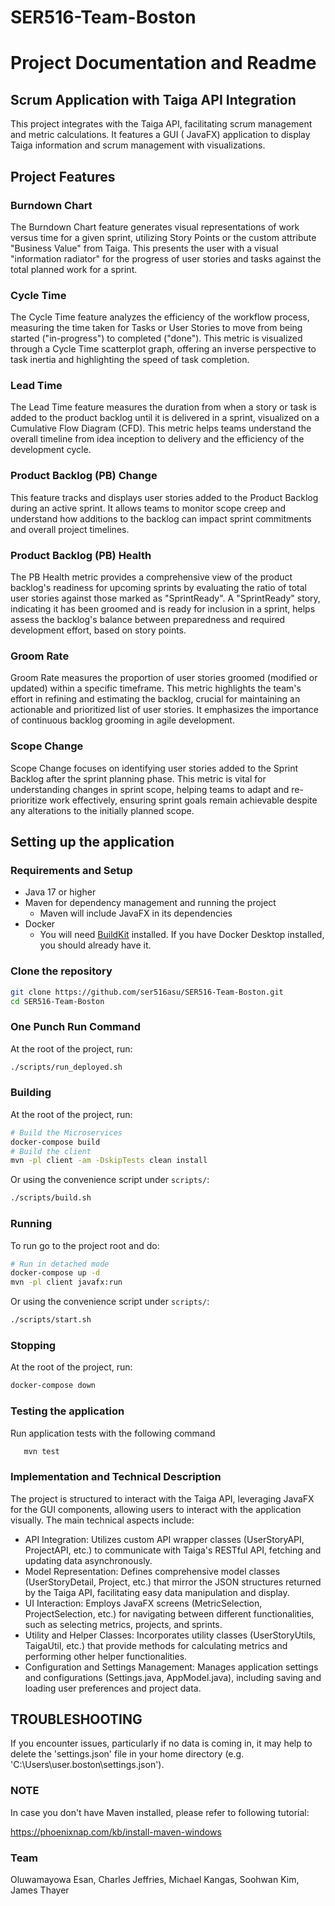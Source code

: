 # SER516-Team-Boston

# Project Documentation and Readme

## Scrum Application with Taiga API Integration

This project integrates with the Taiga API, facilitating scrum management and metric calculations. It features a GUI (
JavaFX) application to display Taiga information and scrum management with visualizations.

## Project Features

### Burndown Chart

The Burndown Chart feature generates visual representations of work versus time for a given sprint, utilizing Story
Points or the custom attribute "Business Value" from Taiga. This presents the user with a visual "information radiator"
for the progress of user stories and tasks against the total planned work for a sprint.

### Cycle Time

The Cycle Time feature analyzes the efficiency of the workflow process, measuring the time taken for Tasks or User
Stories to move from being started ("in-progress") to completed ("done"). This metric is visualized through a Cycle Time
scatterplot graph, offering an inverse perspective to task inertia and highlighting the speed of task completion.

### Lead Time

The Lead Time feature measures the duration from when a story or task is added to the product backlog until it is
delivered in a sprint, visualized on a Cumulative Flow Diagram (CFD). This metric helps teams understand the overall
timeline from idea inception to delivery and the efficiency of the development cycle.

### Product Backlog (PB) Change

This feature tracks and displays user stories added to the Product Backlog during an active sprint. It allows teams to
monitor scope creep and understand how additions to the backlog can impact sprint commitments and overall project
timelines.

### Product Backlog (PB) Health

The PB Health metric provides a comprehensive view of the product backlog's readiness for upcoming sprints by evaluating
the ratio of total user stories against those marked as "SprintReady". A "SprintReady" story, indicating it has been
groomed and is ready for inclusion in a sprint, helps assess the backlog's balance between preparedness and required
development effort, based on story points.

### Groom Rate

Groom Rate measures the proportion of user stories groomed (modified or updated) within a specific timeframe. This
metric highlights the team's effort in refining and estimating the backlog, crucial for maintaining an actionable and
prioritized list of user stories. It emphasizes the importance of continuous backlog grooming in agile development.

### Scope Change

Scope Change focuses on identifying user stories added to the Sprint Backlog after the sprint planning phase. This
metric is vital for understanding changes in sprint scope, helping teams to adapt and re-prioritize work effectively,
ensuring sprint goals remain achievable despite any alterations to the initially planned scope.

## Setting up the application

### Requirements and Setup

- Java 17 or higher
- Maven for dependency management and running the project
  - Maven will include JavaFX in its dependencies
- Docker
  - You will need [BuildKit](https://docs.docker.com/build/buildkit/#overview) installed. If you have Docker Desktop installed, you should already have it.

### Clone the repository

   ```bash
   git clone https://github.com/ser516asu/SER516-Team-Boston.git
   cd SER516-Team-Boston
   ```

### One Punch Run Command

At the root of the project, run:

   ```bash
   ./scripts/run_deployed.sh
   ```

### Building

At the root of the project, run:

```bash
# Build the Microservices
docker-compose build
# Build the client
mvn -pl client -am -DskipTests clean install
```

Or using the convenience script under `scripts/`:

```bash
./scripts/build.sh
```

### Running

To run go to the project root and do:

```bash
# Run in detached mode
docker-compose up -d
mvn -pl client javafx:run
```

Or using the convenience script under `scripts/`:

```bash
./scripts/start.sh
```

### Stopping

At the root of the project, run:

```bash
docker-compose down
```

### Testing the application

Run application tests with the following command

```bash
   mvn test
   ```

### Implementation and Technical Description

The project is structured to interact with the Taiga API, leveraging JavaFX for the GUI components, allowing users to
interact with the application visually. The main technical aspects include:

- API Integration: Utilizes custom API wrapper classes (UserStoryAPI, ProjectAPI, etc.) to communicate with Taiga's
  RESTful API, fetching and updating data asynchronously.
- Model Representation: Defines comprehensive model classes (UserStoryDetail, Project, etc.) that mirror the JSON
  structures returned by the Taiga API, facilitating easy data manipulation and display.
- UI Interaction: Employs JavaFX screens (MetricSelection, ProjectSelection, etc.) for navigating between different
  functionalities, such as selecting metrics, projects, and sprints.
- Utility and Helper Classes: Incorporates utility classes (UserStoryUtils, TaigaUtil, etc.) that provide methods for
  calculating metrics and performing other helper functionalities.
- Configuration and Settings Management: Manages application settings and configurations (Settings.java, AppModel.java),
  including saving and loading user preferences and project data.

## TROUBLESHOOTING

If you encounter issues, particularly if no data is coming in, it may help to 
delete the 'settings.json' file in your home directory 
(e.g. 'C:\Users\user\.boston\settings.json').

### NOTE

In case you don't have Maven installed, please refer to following tutorial:

https://phoenixnap.com/kb/install-maven-windows

### Team

Oluwamayowa Esan,
Charles Jeffries,
Michael Kangas,
Soohwan Kim,
James Thayer

